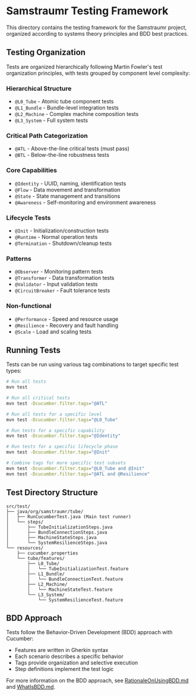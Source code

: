 # Samstraumr Testing Framework

This directory contains the testing framework for the Samstraumr project, organized according to systems theory principles and BDD best practices.

## Testing Organization

Tests are organized hierarchically following Martin Fowler's test organization principles, with tests grouped by component level complexity:

### Hierarchical Structure
- `@L0_Tube` - Atomic tube component tests
- `@L1_Bundle` - Bundle-level integration tests
- `@L2_Machine` - Complex machine composition tests
- `@L3_System` - Full system tests

### Critical Path Categorization
- `@ATL` - Above-the-line critical tests (must pass)
- `@BTL` - Below-the-line robustness tests

### Core Capabilities
- `@Identity` - UUID, naming, identification tests
- `@Flow` - Data movement and transformation
- `@State` - State management and transitions
- `@Awareness` - Self-monitoring and environment awareness

### Lifecycle Tests
- `@Init` - Initialization/construction tests
- `@Runtime` - Normal operation tests
- `@Termination` - Shutdown/cleanup tests

### Patterns
- `@Observer` - Monitoring pattern tests
- `@Transformer` - Data transformation tests
- `@Validator` - Input validation tests
- `@CircuitBreaker` - Fault tolerance tests

### Non-functional
- `@Performance` - Speed and resource usage
- `@Resilience` - Recovery and fault handling
- `@Scale` - Load and scaling tests

## Running Tests

Tests can be run using various tag combinations to target specific test types:

```bash
# Run all tests
mvn test

# Run all critical tests
mvn test -Dcucumber.filter.tags="@ATL"

# Run all tests for a specific level
mvn test -Dcucumber.filter.tags="@L0_Tube"

# Run tests for a specific capability
mvn test -Dcucumber.filter.tags="@Identity"

# Run tests for a specific lifecycle phase
mvn test -Dcucumber.filter.tags="@Init"

# Combine tags for more specific test subsets
mvn test -Dcucumber.filter.tags="@L0_Tube and @Init"
mvn test -Dcucumber.filter.tags="@ATL and @Resilience"
```

## Test Directory Structure

```
src/test/
├── java/org/samstraumr/tube/
│   ├── RunCucumberTest.java (Main test runner)
│   └── steps/
│       ├── TubeInitializationSteps.java
│       ├── BundleConnectionSteps.java
│       ├── MachineStateSteps.java
│       └── SystemResilienceSteps.java
└── resources/
    ├── cucumber.properties
    └── tube/features/
        ├── L0_Tube/
        │   └── TubeInitializationTest.feature
        ├── L1_Bundle/
        │   └── BundleConnectionTest.feature
        ├── L2_Machine/
        │   └── MachineStateTest.feature
        └── L3_System/
            └── SystemResilienceTest.feature
```

## BDD Approach

Tests follow the Behavior-Driven Development (BDD) approach with Cucumber:
- Features are written in Gherkin syntax
- Each scenario describes a specific behavior
- Tags provide organization and selective execution
- Step definitions implement the test logic

For more information on the BDD approach, see [RationaleOnUsingBDD.md](../RationaleOnUsingBDD.md) and [WhatIsBDD.md](../WhatIsBDD.md).
